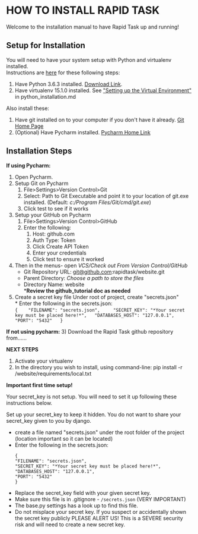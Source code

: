 HOW TO INSTALL RAPID TASK
=========================

Welcome to the installation manual to have Rapid Task up and running! 

Setup for Installation
----------------------
You will need to have your system setup with Python and virtualenv installed.  
    Instructions are [here](/docs/python_installation.md) for these following steps:
1. Have Python 3.6.3 installed. 
[Download Link](https://www.python.org/ftp/python/3.6.3/python-3.6.3.exe). 
1. Have virtualenv 15.1.0 installed. See ["Setting up the Virtual Environment"](/docs/python_installation.md) in
    python_installation.md

Also install these:
1. Have git installed on to your computer if you don't have it already. [Git Home Page](https://git-scm.com/)
1. (Optional) Have Pycharm installed. [Pycharm Home Link](https://www.jetbrains.com/pycharm/)
    
Installation Steps
------------------
**If using Pycharm:** 
1. Open Pycharm.
1. Setup Git on Pycharm
    1. File>Settings>Version Control>Git
    1. Select: Path to Git Executable and point it to your location of git.exe installed. (Default: *c:/Program Files/Git/cmd/git.exe*) 
    1. Click test to see if it works
1. Setup your GitHub on Pycharm
    1. File>Settings>Version Control>GitHub
    1. Enter the following:
        1. Host: github.com
        1. Auth Type: Token
        1. Click Create API Token
        1. Enter your credentials
        1. Click test to ensure it worked
1. Then in the menus- open *VCS/Check out From Version Control/GitHub*  
    * Git Repository URL: git@github.com:rapidtask/website.git 
    * Parent Directory: *Choose a path to store the files*
    * Directory Name: website    
    ***Review the github_tutorial doc as needed**  
1. Create a secret key file
    Under root of project, create "secrets.json"  
        * Enter the following in the secrets.json:    
        ```
        {   
        "FILENAME": "secrets.json",    
        "SECRET_KEY": "*Your secret key must be placed here!*",  
        "DATABASES_HOST": "127.0.0.1",  
        "PORT": "5432"  
        }
        ```
        

**If not using pycharm:**
3) Download the Rapid Task github repository from......




**NEXT STEPS**
1) Activate your virtualenv
2) In the directory you wish to install, using command-line:
    pip install -r /website/requirements/local.txt



**Important first time setup!**

Your secret_key is not setup. You will need to set it up following these instructions below.

Set up your secret_key to keep it hidden. You do not want to share your secret_key given to you by django.

* create a file named "secrets.json" under the root folder of the project (location important so it can be located)
* Enter the following in the secrets.json:  
    ```
    {   
    "FILENAME": "secrets.json",    
    "SECRET_KEY": "*Your secret key must be placed here!*",  
    "DATABASES_HOST": "127.0.0.1",  
    "PORT": "5432"  
    }
    ```
* Replace the secret_key field with your given secret key.  
* Make sure this file is in .gitignore - `````/secrets.json````` (VERY IMPORTANT)  
* The base.py settings has a look up to find this file.  
* Do not misplace your secret key. If you suspect or accidentally shown the secret key publicly
  PLEASE ALERT US! This is a SEVERE security risk and will need to create a new secret key.
